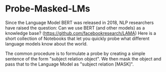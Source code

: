 # Probe-Masked-LMs
Since the Language Model BERT was released in 2018, NLP researchers have raised the question: Can we use BERT (and other models) as a knowledge base? (https://github.com/facebookresearch/LAMA)
Here is a short collection of Notebooks that let you quickly probe what different language models know about the world.

The common procedure is to formulate a probe by creating a simple sentence of the form "subject relation object". We then mask the object and pass that to the Language Model as "subject relation [MASK]".
